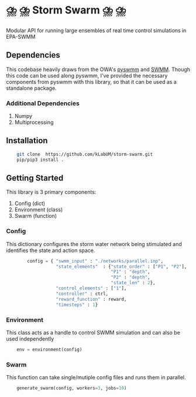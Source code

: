 #  ⛈️ ⛈️  Storm Swarm ⛈️ ⛈️
Modular API for running large ensembles of real time control simulations in EPA-SWMM 

## Dependencies  

This codebase heavily draws from the OWA's [pyswmm](https://github.com/OpenWaterAnalytics/pyswmm) and [SWMM](https://github.com/OpenWaterAnalytics/Stormwater-Management-Model). Though this code can be used along pyswmm, I've provided the necessary components from pyswmm with this library, so that it  can be used as a standalone package. 

### Additional Dependencies 

 1. Numpy
 2. Multiprocessing

## Installation
```bash
    git clone  https://github.com/kLabUM/storm-swarm.git
    pip/pip3 install .
```
## Getting Started

This library is 3 primary components:

 1. Config (dict)
 2. Environment (class)
 3. Swarm (function) 

### Config 
This dictionary configures the storm water network being stimulated and identifies the state and action space.
```python
        config = { "swmm_input" : "./networks/parallel.inp",
			       "state_elements"  : {"state_order" : ["P1", "P2"],
								        "P1" : "depth",
								        "P2" : "depth",
								        "state_len" : 2},
			       "control_elements" : ["1"],
                   "controller" : ctrl,
                   "reward_function" : reward,
                   "timesteps" : 1}
```

### Environment 

This class acts as a handle to control SWMM simulation and can also be used independently 
```python
    env = environment(config)
```
### Swarm 
This function can take single/mutiple config files and runs them in parallel.
```python
    generate_swarm(config, workers=3, jobs=10)
```

